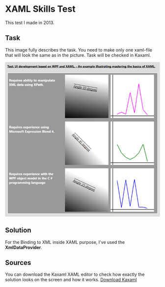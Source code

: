 # XAML Skills Test
This test I made in 2013.

## Task
This image fully describes the task. You need to make only one xaml-file that will look the same as in the picture.
Task will be checked in Kaxaml.

![Task](https://github.com/podolskiy/XAML-Skills-Test/blob/master/test_xaml.jpg?raw=true)

## Solution
For the Binding to XML inside XAML purpose, I've used the **XmlDataProvider**.

## Sources
You can download the Kaxaml XAML editor to check how exactly the solution looks on the screen and how it works.
[Download Kaxaml](https://kaxaml.software.informer.com/1.8/)
